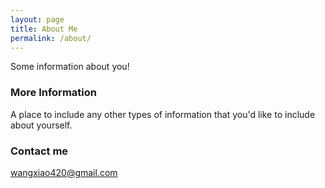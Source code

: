 ```yaml
---
layout: page
title: About Me
permalink: /about/
---
```


Some information about you!

### More Information

A place to include any other types of information that you'd like to include about yourself.

### Contact me

[wangxiao420@gmail.com](mailto:wangxiao420@gmail.com)
